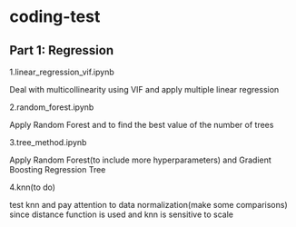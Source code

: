 # coding-test
## Part 1: Regression

1.linear_regression_vif.ipynb

Deal with multicollinearity using VIF and apply multiple linear regression

2.random_forest.ipynb

Apply Random Forest and to find the best value of the number of trees

3.tree_method.ipynb

Apply Random Forest(to include more hyperparameters) and Gradient Boosting Regression Tree

4.knn(to do)

test knn and pay attention to data normalization(make some comparisons) since distance function is used and knn is sensitive to scale